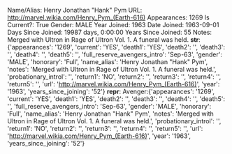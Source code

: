 Name/Alias: Henry Jonathan "Hank" Pym
URL: http://marvel.wikia.com/Henry_Pym_(Earth-616)
Appearances: 1269
Is Current?: True
Gender: MALE
Year Joined: 1963
Date Joined: 1963-09-01
Days Since Joined: 19987 days, 0:00:00
Years Since Joined: 55
Notes: Merged with Ultron in Rage of Ultron Vol. 1. A funeral was held.
__str__: {'appearances': '1269', 'current': 'YES', 'death1': 'YES', 'death2': '', 'death3': '', 'death4': '', 'death5': '', 'full_reserve_avengers_intro': 'Sep-63', 'gender': 'MALE', 'honorary': 'Full', 'name_alias': 'Henry Jonathan "Hank" Pym', 'notes': 'Merged with Ultron in Rage of Ultron Vol. 1. A funeral was held.', 'probationary_introl': '', 'return1': 'NO', 'return2': '', 'return3': '', 'return4': '', 'return5': '', 'url': 'http://marvel.wikia.com/Henry_Pym_(Earth-616)', 'year': '1963', 'years_since_joining': '52'}
__repr__:  Avenger:{'appearances': '1269', 'current': 'YES', 'death1': 'YES', 'death2': '', 'death3': '', 'death4': '', 'death5': '', 'full_reserve_avengers_intro': 'Sep-63', 'gender': 'MALE', 'honorary': 'Full', 'name_alias': 'Henry Jonathan "Hank" Pym', 'notes': 'Merged with Ultron in Rage of Ultron Vol. 1. A funeral was held.', 'probationary_introl': '', 'return1': 'NO', 'return2': '', 'return3': '', 'return4': '', 'return5': '', 'url': 'http://marvel.wikia.com/Henry_Pym_(Earth-616)', 'year': '1963', 'years_since_joining': '52'} 
